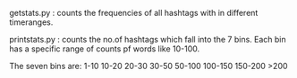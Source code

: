 getstats.py : counts the frequencies of all hashtags with in different timeranges.

printstats.py : counts the no.of hashtags which fall into the 7 bins. Each bin has a specific range of counts pf words like 10-100.

The seven bins are:
		1-10
		10-20
		20-30
		30-50
		50-100
		100-150
		150-200
		>200